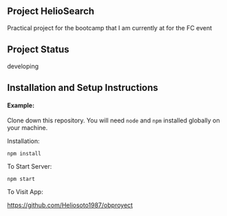 ## Project HelioSearch

Practical project for the bootcamp that I am currently at for the FC event

## Project Status

developing

## Installation and Setup Instructions

#### Example:

Clone down this repository. You will need `node` and `npm` installed globally on your machine.

Installation:

`npm install`

To Start Server:

`npm start`

To Visit App:

https://github.com/Heliosoto1987/obproyect
